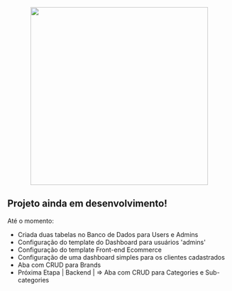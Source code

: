 <p align="center"><a href="https://laravel.com" target="_blank"><img src="https://raw.githubusercontent.com/laravel/art/master/logo-lockup/5%20SVG/2%20CMYK/1%20Full%20Color/laravel-logolockup-cmyk-red.svg" width="400"></a></p>


## Projeto ainda em desenvolvimento!

Até o momento:

* Criada duas tabelas no Banco de Dados para Users e Admins
* Configuração do template do Dashboard para usuários 'admins'
* Configuração do template Front-end Ecommerce
* Configuração de uma dashboard simples para os clientes cadastrados
* Aba com CRUD para Brands
* Próxima Etapa | Backend | => Aba com CRUD para Categories e Sub-categories


